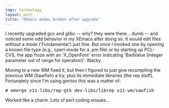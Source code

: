 ```yaml
---
tags: technology
layout: post
title: "XEmacs modes broken after upgrade"
---
```




I recently upgraded gcc and glibc -- why? they were there... dumb -- and noticed some odd behavior in my XEmacs after doing so. It would edit files without a mode ('Fundamental') just fine. But once I invoked one by opening a known file type (e.g., cperl-mode for a .pm file) or by starting up PCL-CVS, the app froze with an 'X_OpenFont' error indicating 'BadValue (integer parameter out of range for operation)'. Wacky.

<p>Moving to a new WM fixed it, but then I figured to just give recompiling the previous WM (Sawfish) a try, plus its immediate libraries (the rep stuff). Fortunately since I'm using gentoo this was a matter of:

<p><pre class="sourceCode">
# emerge x11-libs/rep-gtk dev-libs/librep x11-wm/sawfish
</pre>

<p>Worked like a charm. Lots of perl coding ensues...</p>


